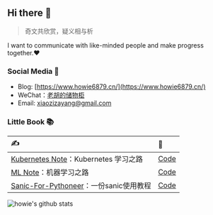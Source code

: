 ## Hi there 👋

> 奇文共欣赏，疑义相与析

I want to communicate with like-minded people and make progress together.❤️


### Social Media 💬

- Blog: [https://www.howie6879.cn/](https://www.howie6879.cn/)
- WeChat：[老胡的储物柜](https://gitee.com/howie6879/oss/raw/master/uPic/qrcode_for_gh_3f02ace79dfb_258.jpg)
- Email: xiaozizayang@gmail.com

### Little Book 📚

| ✍️                                                            | 🍻                                                        |
| :----------------------------------------------------------- | :------------------------------------------------------- |
| [Kubernetes Note](https://www.howie6879.cn/k8s/)：Kubernetes 学习之路 | [Code](https://github.com/howie6879/k8s_note)            |
| [ML Note](https://www.howie6879.cn/ml_book/)：机器学习之路   | [Code](https://github.com/howie6879/ml_note)             |
| [Sanic-For-Pythoneer](https://www.howie6879.cn/sanic_book/)：一份sanic使用教程 | [Code](https://github.com/howie6879/Sanic-For-Pythoneer) |

![howie's github stats](https://github-readme-stats.vercel.app/api?username=howie6879&count_private=true&show_icons=true)
